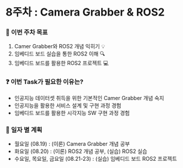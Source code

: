 # 8주차 : Camera Grabber & ROS2

### 📢 이번 주차 목표
1. Camer Grabber와 ROS2 개념 익히기 💡
2. 임베디드 보드 실습을 통한 ROS2 이해 🔍
3. 임베디드 보드를 활용한 ROS2 프로젝트 💻

### ❓ 이번 Task가 필요한 이유는?
- 인공지능 데이터셋 취득을 위한 기본적인 Camer Grabber 개념 숙지
- 인공지능을 활용한 서비스 설계 및 구현 과정 경험
- 임베디드 보드를 활용한 시각지능 SW 구현 과정 경험


### 📅 일자 별 계획
- 월요일 (08.19) : (이론) Camera Grabber 개념 공부
- 화요일 (08.20) : (이론) ROS2 개념 공부, (실습) ROS2 실습
- 수요일, 목요일, 금요일 (08.21-23) : (실습) 임베디드 보드 ROS2 프로젝트
